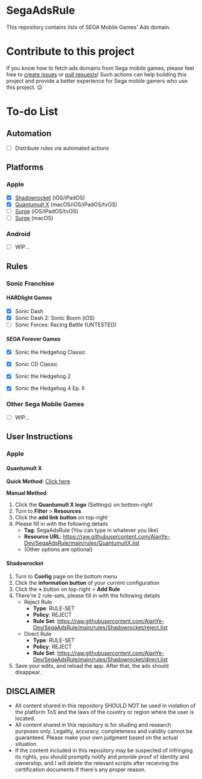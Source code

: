 # SegaAdsRule
This repository contains lists of SEGA Mobile Games' Ads domain.

# Contribute to this project
If you know how to fetch ads domains from Sega mobile games, please feel free to [create issues](https://github.com/AlanYe-Dev/SegaAdsRule/issues) or [pull requests](https://github.com/AlanYe-Dev/SegaAdsRule/pulls)! Such actions can help building this project and provide a better experience for Sega mobile gamers who use this project. 😉

# To-do List
## Automation
- [ ] Distribute rules via automated actions
## Platforms
### Apple
- [x] [Shadowrocket](https://apps.apple.com/ca/app/shadowrocket/id932747118) (iOS/iPadOS)
- [x] [Quantumult X](https://apps.apple.com/us/app/quantumult-x/id1443988620) (macOS/iOS/iPadOS/tvOS)
- [ ] [Surge](https://apps.apple.com/us/app/surge-5/id1442620678) (iOS/iPadOS/tvOS)
- [ ] [Surge](https://nssurge.com/) (macOS)
### Android
- [ ] WIP...


## Rules
### Sonic Franchise
#### HARDlight Games
- [x] Sonic Dash
- [x] Sonic Dash 2: Sonic Boom (iOS)
- [ ] Sonic Forces: Racing Battle (UNTESTED)

#### SEGA Forever Games
- [x] Sonic the Hedgehog Classic
- [x] Sonic CD Classic
- [x] Sonic the Hedgehog 2
- [x] Sonic the Hedgehog 4 Ep. II


### Other Sega Mobile Games
- [ ] WIP...

## User Instructions
### Apple
#### Quantumult X
**Quick Method**: [Click here](quantumult-x:///add-resource?remote-resource=%7B%20%20%20%20%22filter_remote%22%3A%20%5B%20%20%20%20%20%20%20%20%22https%3A%2F%2Fraw.githubusercontent.com%2FAlanYe-Dev%2FSegaAdsRule%2Fmain%2Frules%2FQuantumultX.list%2C%20tag%3DSegaAdsRule%22%20%20%20%20%5D%7D)

**Manual Method**:
1. Click the **Quantumult X logo** (Settings) on bottom-right
2. Turn to **Filter** > **Resources**
3. Click the **add link button** on top-right
4. Please fill in with the following details
    * **Tag**: SegaAdsRule (You can type in whatever you like)
    * **Resource URL**: https://raw.githubusercontent.com/AlanYe-Dev/SegaAdsRule/main/rules/QuantumultX.list
    * (Other options are optional)

#### Shadowrocket
1. Turn to **Config** page on the bottom menu
2. Click the **information button** of your current configuration
3. Click the **+** button on top-right > **Add Rule**
4. There're 2 rule-sets, please fill in with the following details
    * Reject Rule
        * **Type**: RULE-SET
        * **Policy**: REJECT
        * **Rule Set**: https://raw.githubusercontent.com/AlanYe-Dev/SegaAdsRule/main/rules/Shadowrocket/reject.list
    * Direct Rule
        * **Type**: RULE-SET
        * **Policy**: REJECT
        * **Rule Set**: https://raw.githubusercontent.com/AlanYe-Dev/SegaAdsRule/main/rules/Shadowrocket/direct.list
5. Save your edits, and reload the app. After that, the ads should disappear.

## DISCLAIMER
* All content shared in this repository SHOULD NOT be used in violation of the platform ToS and the laws of the country or region where the user is located.
* All content shared in this repository is for studing and research purposes only. Legality, accuracy, completeness and validity cannot be guaranteed. Please make your own judgment based on the actual situation.
* If the content included in this repository may be suspected of infringing its rights, you should promptly notify and provide proof of identity and ownership, and I will delete the relevant scripts after receiving the certification documents if there's any proper reason.